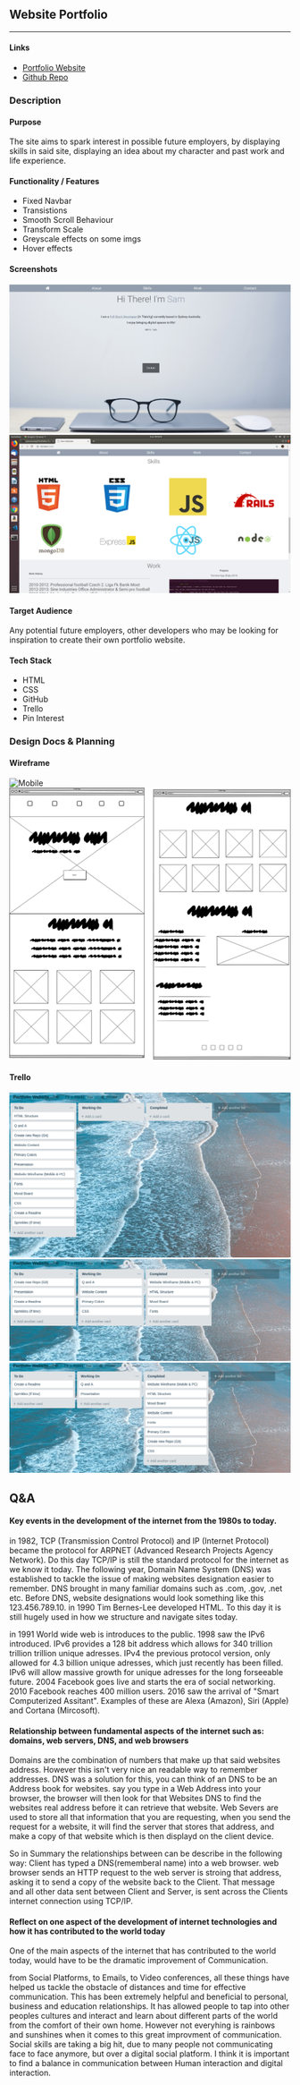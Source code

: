 ## Website Portfolio
---
#### Links

* [Portfolio Website](https://sjwconway.github.io/ "Portfolio Website")
* [Github Repo](https://github.com/sjwconway/Portfolio "Github")

### Description
#### Purpose
The site aims to spark interest in possible future employers, by displaying skills in said site, displaying an idea about my character and past work and life experience.
#### Functionality / Features
* Fixed Navbar
* Transistions
* Smooth Scroll Behaviour
* Transform Scale
* Greyscale effects on some imgs
* Hover effects

#### Screenshots
![home section](README_imgs/home.jpg)
![skills section](README_imgs/skills.png)

#### Target Audience
Any potential future employers, other developers who may be looking for inspiration to create their own portfolio website.

#### Tech Stack
* HTML
* CSS
* GitHub
* Trello
* Pin Interest

### Design Docs & Planning

#### Wireframe
![Mobile](README_imgs/Website_Mobile.png)
![PC](README_imgs/Website_PC.png)

#### Trello
![Trello_1](README_imgs/Trello_Web_1.png)
![Trello_2](README_imgs/Trello_Web_2.png)
![trello_3](README_imgs/trello_web_3.png)

## Q&A
####  Key events in the development of the internet from the 1980s to today.
in 1982, TCP (Transmission Control Protocol) and IP (Internet Protocol) became the protocol for ARPNET (Advanced Research Projects Agency Network). Do this day TCP/IP is still the standard protocol for the internet as we know it today. The following year, Domain Name System (DNS) was established to tackle the issue of making websites designation easier to remember. DNS brought in many familiar domains such as .com, .gov, .net etc. Before DNS, website designations would look something like this 123.456.789.10. in 1990  Tim Bernes-Lee developed HTML. To this day it is still hugely used in how we structure and navigate sites today.

in 1991 World wide web is introduces to the public. 1998 saw the IPv6 introduced. IPv6 provides a 128 bit address which allows  for 340 trillion trillion trillion unique adresses. IPv4 the previous protocol version, only allowed for 4.3 billion unique adresses, which just recently has been filled. IPv6 will allow massive growth for unique adresses for the long forseeable future. 2004 Facebook goes live and starts the era of social networking. 2010 Facebook reaches 400 million users. 2016 saw the arrival of "Smart Computerized Assitant". Examples of these are Alexa (Amazon), Siri (Apple) and Cortana (Mircosoft).  

####  Relationship between fundamental aspects of the internet such as: domains, web servers, DNS, and web browsers
Domains are the combination of numbers that make up that said websites address. However this isn't very nice an readable way to remember addresses. DNS was a solution for this, you can think of an DNS to be an Address book for websites. say you type in a Web Address into your browser, the browser will then look for that Websites DNS  to find the websites real address before it can retrieve that website. Web Severs are used to store all that information that you are requesting, when you send the request for a website, it will find the server  that stores that address, and make a copy of that website which is then displayd on the client device.

So in Summary the relationships between can be describe in the following way:
Client has typed a DNS(rememberal name) into a web browser.
web browser sends an HTTP request to the web server is stroing that address, asking it to send a copy of the website back to the Client. That message and all other data sent between Client and Server, is sent across the Clients internet connection using TCP/IP.

#### Reflect on one aspect of the development of internet technologies and how it has contributed to the world today
One of the main aspects of the internet that has contributed to the world today, would have to be the dramatic improvement of Communication.

from Social Platforms, to Emails, to Video conferences, all these things have helped us tackle the obstacle of distances and time for effective communication. This has been extremely helpful and beneficial to personal, business and education relationships. It has allowed people to tap into other peoples cultures and interact and learn about different parts of the world from the comfort of their own home. However not everyhing is rainbows and sunshines when it comes to this great improvment of communication. Social skills are taking a big hit, due to many people not communicating face to face anymore, but over a digital social platform. I think it is important to find a balance in communication between Human interaction and digital interaction.   


